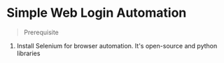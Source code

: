 # Simple Web Login Automation

> Prerequisite
1. Install Selenium for browser automation. It's open-source and python libraries
